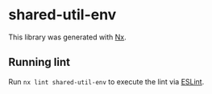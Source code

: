 # shared-util-env

This library was generated with [Nx](https://nx.dev).

## Running lint

Run `nx lint shared-util-env` to execute the lint via [ESLint](https://eslint.org/).
